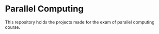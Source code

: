 # Parallel Computing
This repository holds the projects made for the exam of parallel computing course.
